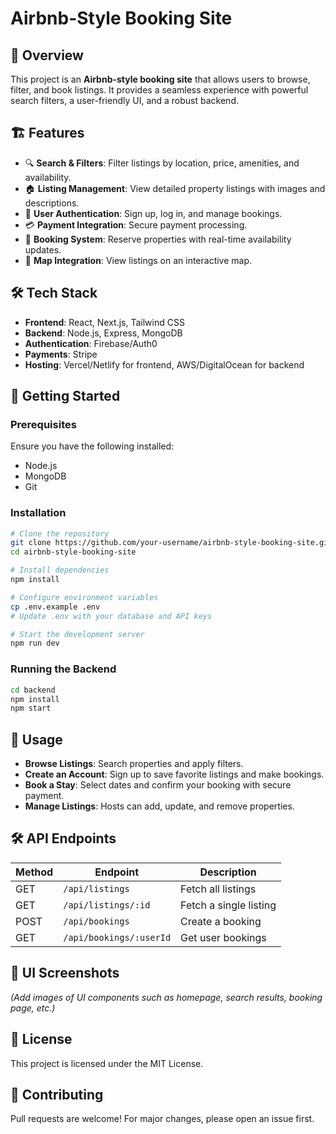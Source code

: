 # Airbnb-Style Booking Site

## 🚀 Overview
This project is an **Airbnb-style booking site** that allows users to browse, filter, and book listings. It provides a seamless experience with powerful search filters, a user-friendly UI, and a robust backend.

## 🏗 Features
- 🔍 **Search & Filters**: Filter listings by location, price, amenities, and availability.
- 🏠 **Listing Management**: View detailed property listings with images and descriptions.
- 👤 **User Authentication**: Sign up, log in, and manage bookings.
- 💳 **Payment Integration**: Secure payment processing.
- 📅 **Booking System**: Reserve properties with real-time availability updates.
- 📍 **Map Integration**: View listings on an interactive map.

## 🛠 Tech Stack
- **Frontend**: React, Next.js, Tailwind CSS
- **Backend**: Node.js, Express, MongoDB
- **Authentication**: Firebase/Auth0
- **Payments**: Stripe
- **Hosting**: Vercel/Netlify for frontend, AWS/DigitalOcean for backend

## 🏁 Getting Started
### Prerequisites
Ensure you have the following installed:
- Node.js
- MongoDB
- Git

### Installation
```bash
# Clone the repository
git clone https://github.com/your-username/airbnb-style-booking-site.git
cd airbnb-style-booking-site

# Install dependencies
npm install

# Configure environment variables
cp .env.example .env
# Update .env with your database and API keys

# Start the development server
npm run dev
```

### Running the Backend
```bash
cd backend
npm install
npm start
```

## 📌 Usage
- **Browse Listings**: Search properties and apply filters.
- **Create an Account**: Sign up to save favorite listings and make bookings.
- **Book a Stay**: Select dates and confirm your booking with secure payment.
- **Manage Listings**: Hosts can add, update, and remove properties.

## 🛠 API Endpoints
| Method | Endpoint | Description |
|--------|---------|-------------|
| GET | `/api/listings` | Fetch all listings |
| GET | `/api/listings/:id` | Fetch a single listing |
| POST | `/api/bookings` | Create a booking |
| GET | `/api/bookings/:userId` | Get user bookings |

## 🎨 UI Screenshots
*(Add images of UI components such as homepage, search results, booking page, etc.)*

## 📜 License
This project is licensed under the MIT License.

## 🤝 Contributing
Pull requests are welcome! For major changes, please open an issue first.
